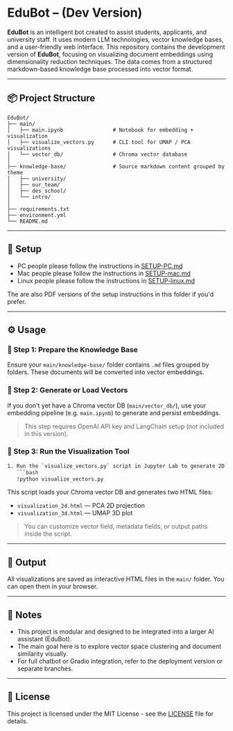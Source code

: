 # EduBot – (Dev Version)

**EduBot** is an intelligent bot created to assist students, applicants, and university staff. It uses modern LLM technologies, vector knowledge bases, and a user-friendly web interface.
This repository contains the development version of **EduBot**, focusing on visualizing document embeddings using dimensionality reduction techniques. The data comes from a structured markdown-based knowledge base processed into vector format.

---

## 📦 Project Structure

```
EduBot/
├── main/
│   ├── main.ipynb                # Notebook for embedding + visualization
│   ├── visualize_vectors.py      # CLI tool for UMAP / PCA visualizations
│   └── vector_db/                # Chroma vector database
│
├── knowledge-base/               # Source markdown content grouped by theme
│   ├── university/
│   ├── our_team/
│   ├── des_school/
│   └── intro/
│
├── requirements.txt
├── environment.yml
└── README.md
```

---

## 🚀 Setup

- PC people please follow the instructions in [SETUP-PC.md](SETUP-PC.md)
- Mac people please follow the instructions in [SETUP-mac.md](SETUP-mac.md)  
- Linux people please follow the instructions in [SETUP-linux.md](SETUP-linux.md)

The are also PDF versions of the setup instructions in this folder if you'd prefer.

---

## ⚙️ Usage

### 🔹 Step 1: Prepare the Knowledge Base

Ensure your `main/knowledge-base/` folder contains `.md` files grouped by folders. These documents will be converted into vector embeddings.

### 🔹 Step 2: Generate or Load Vectors

If you don't yet have a Chroma vector DB (`main/vector_db/`), use your embedding pipeline (e.g. `main.ipynb`) to generate and persist embeddings.

> This step requires OpenAI API key and LangChain setup (not included in this version).

### 🔹 Step 3: Run the Visualization Tool

```bash
1. Run the `visualize_vectors.py` script in Jupyter Lab to generate 2D and 3D visualizations of the vector store.
   ```bash
   !python visualize_vectors.py
   ``````

This script loads your Chroma vector DB and generates two HTML files:
- `visualization_2d.html` — PCA 2D projection
- `visualization_3d.html` — UMAP 3D plot

> You can customize vector field, metadata fields, or output paths inside the script.

---

## 📌 Output

All visualizations are saved as interactive HTML files in the `main/` folder. You can open them in your browser.

---

## 🧠 Notes

- This project is modular and designed to be integrated into a larger AI assistant (EduBot).
- The main goal here is to explore vector space clustering and document similarity visually.
- For full chatbot or Gradio integration, refer to the deployment version or separate branches.

---

## 📄 License

This project is licensed under the MIT License - see the [LICENSE](LICENSE) file for details.